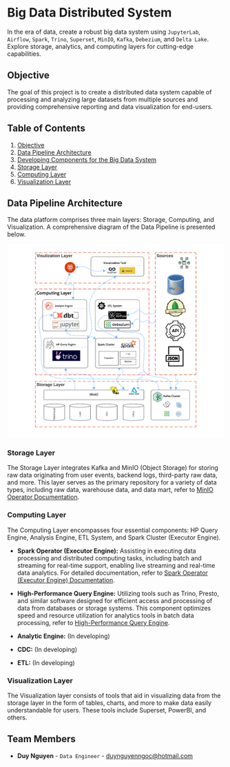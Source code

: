 # Big Data Distributed System

In the era of data, create a robust big data system using `JupyterLab`, `Airflow`, `Spark`, `Trino`, `Superset`, `MinIO`, `Kafka`, `Debezium`, and `Delta Lake`. Explore storage, analytics, and computing layers for cutting-edge capabilities.

## Objective
The goal of this project is to create a distributed data system capable of processing and analyzing large datasets from multiple sources and providing comprehensive reporting and data visualization for end-users.

##  Table of Contents
1. [Objective](#objective)
2. [Data Pipeline Architecture](#data-pipeline-architecture)
3. [Developing Components for the Big Data System](./documents/developer.md)
4. [Storage Layer](#storage-layer)
5. [Computing Layer](#computing-layer)
6. [Visualization Layer](#visualization-layer)

## Data Pipeline Architecture

The data platform comprises three main layers: Storage, Computing, and Visualization. A comprehensive diagram of the Data Pipeline is presented below.

![Data Architecture](./documents/images/DataArchitecture.png)


### Storage Layer

The Storage Layer integrates Kafka and MinIO (Object Storage) for storing raw data originating from user events, backend logs, third-party raw data, and more. This layer serves as the primary repository for a variety of data types, including raw data, warehouse data, and data mart, refer to [MinIO Operator Documentation](/documents/minio-operator.md).

### Computing Layer

The Computing Layer encompasses four essential components: HP Query Engine, Analysis Engine, ETL System, and Spark Cluster (Executor Engine).

- **Spark Operator (Executor Engine):** Assisting in executing data processing and distributed computing tasks, including batch and streaming for real-time support, enabling live streaming and real-time data analytics. For detailed documentation, refer to [Spark Operator (Executor Engine) Documentation](/documents/spark-operator.md).

- **High-Performance Query Engine:** Utilizing tools such as Trino, Presto, and similar software designed for efficient access and processing of data from databases or storage systems. This component optimizes speed and resource utilization for analytics tools in batch data processing, refer to [High-Performance Query Engine](/documents/hq-engine.md).

- **Analytic Engine:** (In developing)
- **CDC:** (In developing)
- **ETL:** (In developing)

### Visualization Layer

The Visualization layer consists of tools that aid in visualizing data from the storage layer in the form of tables, charts, and more to make data easily understandable for users. These tools include Superset, PowerBI, and others.


## Team Members

- **Duy Nguyen** - `Data Engineer` - duynguyenngoc@hotmail.com